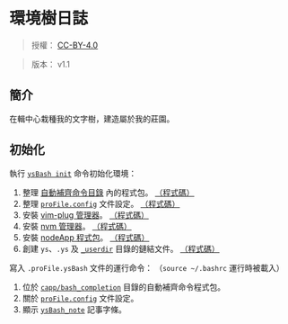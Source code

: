 環境樹日誌
=======


> 授權： [CC-BY-4.0](https://creativecommons.org/licenses/by/4.0/deed.zh_TW)

> 版本： v1.1



## 簡介


在輯中心栽種我的文字樹，建造屬於我的莊園。



## 初始化


執行 [`ysBash init`](https://github.com/BwayCer/envtree/tree/master/capp/bash_completion)
命令初始化環境：

  1. 整理 [自動補齊命令目錄](https://github.com/BwayCer/envtree/tree/master/capp/bash_completion)
     內的程式包。
     [（程式碼）](https://github.com/BwayCer/envtree/blob/master/capp/lib/envtree/ysBash#L220)
  1. 整理 [`proFile.config`](https://github.com/BwayCer/envtree/blob/master/capp/lib/envtree/proFile.config)
     文件設定。
     [（程式碼）](https://github.com/BwayCer/envtree/blob/master/capp/lib/envtree/ysBash#L230)
  1. 安裝 [vim-plug 管理器](/content/vim/manager_vim_plug.md)。
     [（程式碼）](https://github.com/BwayCer/envtree/blob/master/capp/lib/envtree/ysBash_installDefaultApp#L8)
  1. 安裝 [nvm 管理器](https://github.com/creationix/nvm)。
     [（程式碼）](https://github.com/BwayCer/envtree/blob/master/capp/lib/envtree/ysBash_installDefaultApp#L19)
  1. 安裝 [nodeApp 程式包](https://github.com/BwayCer/envtree/tree/master/capp/lib/nodeApp)。
     [（程式碼）](https://github.com/BwayCer/envtree/blob/master/capp/lib/envtree/ysBash_installDefaultApp#L42)
  1. 創建 `ys`、`.ys` 及 [`_userdir`](https://github.com/BwayCer/envtree/tree/master/_userdir)
     目錄的鏈結文件。
     [（程式碼）](https://github.com/BwayCer/envtree/blob/master/capp/lib/envtree/ysBash#L291)


寫入 `.proFile.ysBash` 文件的運行命令：
（`source ~/.bashrc` 運行時被載入）

  1. 位於 [`capp/bash_completion`](https://github.com/BwayCer/envtree/blob/master/capp/bash_completion)
     目錄的自動補齊命令程式包。
  1. 關於 [`proFile.config`](https://github.com/BwayCer/envtree/blob/master/capp/lib/envtree/proFile.config)
     文件設定。
  1. 顯示 [`ysBash_note`](https://github.com/BwayCer/envtree/blob/master/capp/lib/envtree/ysBash_note)
     記事字條。

